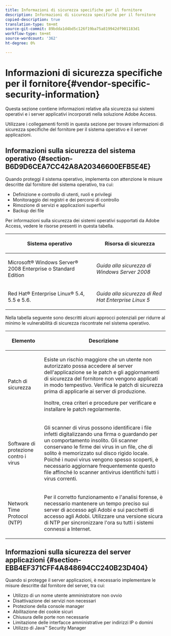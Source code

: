 ```yaml
---
title: Informazioni di sicurezza specifiche per il fornitore
description: Informazioni di sicurezza specifiche per il fornitore
copied-description: true
translation-type: tm+mt
source-git-commit: 89bdda1d4bd5c126f19ba75a819942df901183d1
workflow-type: tm+mt
source-wordcount: '362'
ht-degree: 0%

---
```



# Informazioni di sicurezza specifiche per il fornitore{#vendor-specific-security-information}

Questa sezione contiene informazioni relative alla sicurezza sui sistemi operativi e i server applicativi incorporati nella soluzione Adobe Access.

Utilizzare i collegamenti forniti in questa sezione per trovare informazioni di sicurezza specifiche del fornitore per il sistema operativo e il server applicazioni.

## Informazioni sulla sicurezza del sistema operativo {#section-B6D9D6CEA7CC42A8A20346600EFB5E4E}

Quando proteggi il sistema operativo, implementa con attenzione le misure descritte dal fornitore del sistema operativo, tra cui:

* Definizione e controllo di utenti, ruoli e privilegi
* Monitoraggio dei registri e dei percorsi di controllo
* Rimozione di servizi e applicazioni superflui
* Backup dei file

Per informazioni sulla sicurezza dei sistemi operativi supportati da Adobe Access, vedere le risorse presenti in questa tabella.

<table frame="all" colsep="1" rowsep="1" class="+ topic/table adobe-d/table " id="table-ugl-kjz-n4"> 
 <thead class="- topic/thead "> 
  <tr rowsep="1" class="- topic/row "> 
   <th colname="1" class="- topic/entry entry"> <p class="- topic/p ">Sistema operativo </p> </th> 
   <th colname="2" class="- topic/entry entry"> <p class="- topic/p ">Risorsa di sicurezza </p> </th> 
  </tr> 
 </thead>
 <tbody class="- topic/tbody "> 
  <tr rowsep="1" class="- topic/row "> 
   <td colname="1" class="- topic/entry "> <p class="- topic/p ">Microsoft® Windows Server® 2008 Enterprise o Standard Edition </p> </td> 
   <td colname="2" class="- topic/entry "> <p class="- topic/p "><i class="+ topic/ph hi-d/i ">Guida alla sicurezza di Windows Server 2008</i> </p> </td> 
  </tr> 
  <tr rowsep="0" class="- topic/row "> 
   <td colname="1" class="- topic/entry "> <p class="- topic/p ">Red Hat® Enterprise Linux® 5.4, 5.5 e 5.6. </p> </td> 
   <td colname="2" class="- topic/entry "> <p class="- topic/p "><i class="+ topic/ph hi-d/i ">Guida alla sicurezza di Red Hat Enterprise Linux 5</i> </p> </td> 
  </tr> 
 </tbody> 
</table>

Nella tabella seguente sono descritti alcuni approcci potenziali per ridurre al minimo le vulnerabilità di sicurezza riscontrate nel sistema operativo.

<table frame="all" colsep="1" rowsep="1" class="+ topic/table adobe-d/table " id="table-whl-kjz-n4"> 
 <thead class="- topic/thead "> 
  <tr rowsep="1" class="- topic/row "> 
   <th colname="1" class="- topic/entry entry"> <p class="- topic/p ">Elemento </p> </th> 
   <th colname="2" class="- topic/entry entry"> <p class="- topic/p ">Descrizione </p> </th> 
  </tr> 
 </thead>
 <tbody class="- topic/tbody "> 
  <tr rowsep="1" class="- topic/row "> 
   <td colname="1" class="- topic/entry "> <p class="- topic/p ">Patch di sicurezza </p> </td> 
   <td colname="2" class="- topic/entry "> <p class="- topic/p ">Esiste un rischio maggiore che un utente non autorizzato possa accedere al server dell'applicazione se le patch e gli aggiornamenti di sicurezza del fornitore non vengono applicati in modo tempestivo. Verifica le patch di sicurezza prima di applicarle ai server di produzione. </p> <p class="- topic/p ">Inoltre, crea criteri e procedure per verificare e installare le patch regolarmente. </p> </td> 
  </tr> 
  <tr rowsep="1" class="- topic/row "> 
   <td colname="1" class="- topic/entry "> <p class="- topic/p ">Software di protezione contro i virus </p> </td> 
   <td colname="2" class="- topic/entry "> <p class="- topic/p ">Gli scanner di virus possono identificare i file infetti digitalizzando una firma o guardando per un comportamento insolito. Gli scanner conservano le firme dei virus in un file, che di solito è memorizzato sul disco rigido locale. Poiché i nuovi virus vengono spesso scoperti, è necessario aggiornare frequentemente questo file affinché lo scanner antivirus identifichi tutti i virus correnti. </p> </td> 
  </tr> 
  <tr rowsep="0" class="- topic/row "> 
   <td colname="1" class="- topic/entry "> <p class="- topic/p ">Network Time Protocol (NTP) </p> </td> 
   <td colname="2" class="- topic/entry "> <p class="- topic/p ">Per il corretto funzionamento e l'analisi forense, è necessario mantenere un tempo preciso sui server di accesso agli Adobi e sui pacchetti di accesso agli Adobi. Utilizzare una versione sicura di NTP per sincronizzare l'ora su tutti i sistemi connessi a Internet. </p> </td> 
  </tr> 
 </tbody> 
</table>

## Informazioni sulla sicurezza del server applicazioni {#section-EBB4EF371CFF4A848694CC240B23D404}

Quando si protegge il server applicazioni, è necessario implementare le misure descritte dal fornitore del server, tra cui:

* Utilizzo di un nome utente amministratore non ovvio
* Disattivazione dei servizi non necessari
* Protezione della console manager
* Abilitazione dei cookie sicuri
* Chiusura delle porte non necessarie
* Limitazione delle interfacce amministrative per indirizzi IP o domini
* Utilizzo di Java™ Security Manager

